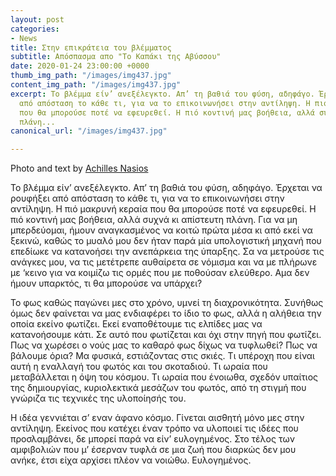 ```yaml
---
layout: post
categories:
- News
title: Στην επικράτεια του βλέμματος
subtitle: Απόσπασμα απο "Το Καπάκι της Αβύσσου"
date: 2020-01-24 23:00:00 +0000
thumb_img_path: "/images/img437.jpg"
content_img_path: "/images/img437.jpg"
excerpt: Το βλέμμα είν’ ανεξέλεγκτο. Aπ’ τη βαθιά του φύση, αδηφάγο. Έρχεται να ρουφήξει
  από απόσταση το κάθε τι, για να το επικοινωνήσει στην αντίληψη. Η πιό μακρυνή κεραία
  που θα μπορούσε ποτέ να εφευρεθεί. Η πιό κοντινή μας βοήθεια, αλλά συχνά κι απίστευτη
  πλάνη...
canonical_url: "/images/img437.jpg"

---
```

Photo and text by <a href="https://www.facebook.com/achilles.nasios" target="blank">Achilles Nasios</a>

Το βλέμμα είν’ ανεξέλεγκτο. Aπ’ τη βαθιά του φύση, αδηφάγο. Έρχεται να ρουφήξει από απόσταση το κάθε τι, για να το επικοινωνήσει στην αντίληψη. Η πιό μακρυνή κεραία που θα μπορούσε ποτέ να εφευρεθεί. Η πιό κοντινή μας βοήθεια, αλλά συχνά κι απίστευτη πλάνη. Για να μη μπερδεύομαι, ήμουν αναγκασμένος να κοιτώ πρώτα μέσα κι από εκεί να ξεκινώ, καθώς το μυαλό μου δεν ήταν παρά μία υπολογιστική μηχανή που επεδίωκε να κατανοήσει την ανεπάρκεια της ύπαρξης. Σα να μετρούσε τις ανάγκες μου, να τις μετέτρεπε αυθαίρετα σε νόμισμα και να με πλήρωνε με ‘κεινο για να κοιμίζω τις ορμές που με ποθούσαν ελεύθερο. Αμα δεν ήμουν υπαρκτός, τι θα μπορούσε να υπάρχει?

Το φως καθώς παγώνει μες στο χρόνο, υμνεί τη διαχρονικότητα. Συνήθως όμως δεν φαίνεται να μας ενδιαφέρει το ίδιο το φως, αλλά η αλήθεια την οποία εκείνο φωτίζει. Εκεί εναποθέτουμε τις ελπίδες μας να κατανοήσουμε κάτι. Σε αυτό που φωτίζεται και όχι στην πηγή που φωτίζει. Πως να χωρέσει ο νούς μας το καθαρό φως δίχως να τυφλωθεί? Πως να βάλουμε όρια? Μα φυσικά, εστιάζοντας στις σκιές. Τι υπέροχη που είναι αυτή η εναλλαγή του φωτός και του σκοταδιού. Τι ωραία που μεταβάλλεται η όψη του κόσμου. Τι ωραία που ένοιωθα, σχεδόν υπαίτιος της δημιουργίας, κυριολεκτικά μεσάζων του φωτός, από τη στιγμή που γνώριζα τις τεχνικές της υλοποίησής του.

Η ιδέα γεννιέται σ’ εναν άφανο κόσμο. Γίνεται αισθητή μόνο μες στην αντίληψη. Εκείνος που κατέχει έναν τρόπο να υλοποιεί τις ιδέες που προσλαμβάνει, δε μπορεί παρά να είν’ ευλογημένος. Στο τέλος των αμφιβολιών που μ’ έσερναν τυφλά σε μια ζωή που διαρκώς δεν μου ανήκε, έτσι είχα αρχίσει πλέον να νοιώθω. Ευλογημένος.